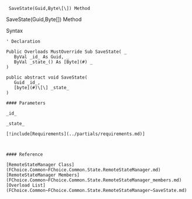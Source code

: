 ﻿     SaveState(Guid,Byte\[\]) Method                                                   

SaveState(Guid,Byte\[\]) Method

Syntax

```vbnet
' Declaration

Public Overloads MustOverride Sub SaveState( _
   ByVal _id_ As Guid, _
   ByVal _state_() As [Byte](#) _
) 

public abstract void SaveState( 
   Guid _id_,
   [byte](#)\[\] _state_
)

#### Parameters

_id_

_state_

[!include[Requirements](../partials/requirements.md)]



#### Reference

[RemoteStateManager Class](FChoice.Common~FChoice.Common.State.RemoteStateManager.md)  
[RemoteStateManager Members](FChoice.Common~FChoice.Common.State.RemoteStateManager_members.md)  
[Overload List](FChoice.Common~FChoice.Common.State.RemoteStateManager~SaveState.md)